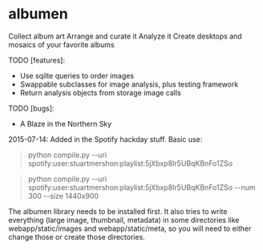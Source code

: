 albumen
===========

Collect album art
Arrange and curate it
Analyze it
Create desktops and mosaics of your favorite albums

TODO [features]:
- Use sqilte queries to order images
- Swappable subclasses for image analysis, plus testing framework
- Return analysis objects from storage image calls

TODO [bugs]: 
- A Blaze in the Northern Sky

2015-07-14:
Added in the Spotify hackday stuff. Basic use:
  > python compile.py --uri spotify:user:stuartmershon:playlist:5jXbxp8Ir5UBqKBnFo1ZSo
  
  > python compile.py --uri spotify:user:stuartmershon:playlist:5jXbxp8Ir5UBqKBnFo1ZSo --num 300 --size 1440x900
  
The albumen library needs to be installed first. It also tries to write everything (large image, thumbnail, metadata) in some directories like webapp/static/images and webapp/static/meta, so you will need to either change those or create those directories.


